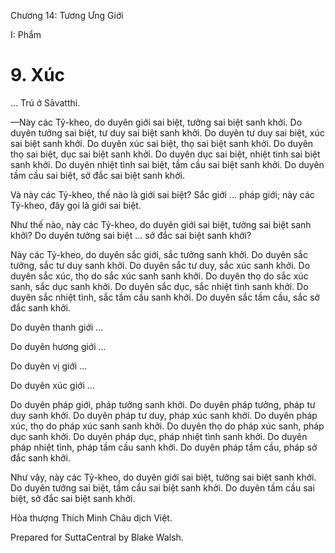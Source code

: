  

Chương 14: Tương Ưng Giới

I: Phẩm

# 9\. Xúc

… Trú ở Sāvatthi.

—Này các Tỷ-kheo, do duyên giới sai biệt, tưởng sai biệt sanh khởi. Do duyên tưởng sai biệt, tư duy sai biệt sanh khởi. Do duyên tư duy sai biệt, xúc sai biệt sanh khởi. Do duyên xúc sai biệt, thọ sai biệt sanh khởi. Do duyên thọ sai biệt, dục sai biệt sanh khởi. Do duyên dục sai biệt, nhiệt tình sai biệt sanh khởi. Do duyên nhiệt tình sai biệt, tầm cầu sai biệt sanh khởi. Do duyên tầm cầu sai biệt, sở đắc sai biệt sanh khởi.

Và này các Tỷ-kheo, thế nào là giới sai biệt? Sắc giới … pháp giới; này các Tỷ-kheo, đây gọi là giới sai biệt.

Như thế nào, này các Tỷ-kheo, do duyên giới sai biệt, tưởng sai biệt sanh khởi? Do duyên tưởng sai biệt … sở đắc sai biệt sanh khởi?

Này các Tỷ-kheo, do duyên sắc giới, sắc tưởng sanh khởi. Do duyên sắc tưởng, sắc tư duy sanh khởi. Do duyên sắc tư duy, sắc xúc sanh khởi. Do duyên sắc xúc, thọ do sắc xúc sanh sanh khởi. Do duyên thọ do sắc xúc sanh, sắc dục sanh khởi. Do duyên sắc dục, sắc nhiệt tình sanh khởi. Do duyên sắc nhiệt tình, sắc tầm cầu sanh khởi. Do duyên sắc tầm cầu, sắc sở đắc sanh khởi.

Do duyên thanh giới …

Do duyên hương giới …

Do duyên vị giới …

Do duyên xúc giới …

Do duyên pháp giới, pháp tưởng sanh khởi. Do duyên pháp tưởng, pháp tư duy sanh khởi. Do duyên pháp tư duy, pháp xúc sanh khởi. Do duyên pháp xúc, thọ do pháp xúc sanh sanh khởi. Do duyên thọ do pháp xúc sanh, pháp dục sanh khởi. Do duyên pháp dục, pháp nhiệt tình sanh khởi. Do duyên pháp nhiệt tình, pháp tầm cầu sanh khởi. Do duyên pháp tầm cầu, pháp sở đắc sanh khởi.

Như vậy, này các Tỷ-kheo, do duyên giới sai biệt, tưởng sai biệt sanh khởi. Do duyên tưởng sai biệt, tầm cầu sai biệt sanh khởi. Do duyên tầm cầu sai biệt, sở đắc sai biệt sanh khởi.

Hòa thượng Thích Minh Châu dịch Việt.

Prepared for SuttaCentral by Blake Walsh.